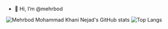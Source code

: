 - 👋 Hi, I’m @mehrbod

<!---
m2m1k8n8/m2m1k8n8 is a ✨ special ✨ repository because its `README.md` (this file) appears on your GitHub profile.
You can click the Preview link to take a look at your changes.
--->
![Mehrbod Mohammad Khani Nejad's GitHub stats](https://github-readme-stats.vercel.app/api?username=m2m1k8n8&show_icons=true&theme=transparent)
![Top Langs](https://github-readme-stats.vercel.app/api/top-langs/?username=m2m1k8n8&layout=compact)